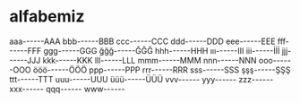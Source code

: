 # alfabemiz
aaa------AAA
bbb------BBB
ccc------CCC
ddd------DDD
eee------EEE
fff------FFF
ggg------GGG
ğğğ------ĞĞĞ
hhh------HHH
ııı------III
iii------İİİ
jjj------JJJ
kkk------KKK
lll------LLL
mmm------MMM
nnn------NNN
ooo------OOO
ööö------ÖÖÖ
ppp------PPP
rrr------RRR
sss------SSS
şşş------ŞŞŞ
ttt------TTT
uuu------UUU
üüü------ÜÜÜ
vvv------
yyy------
zzz------
xxx------
qqq------
www------
